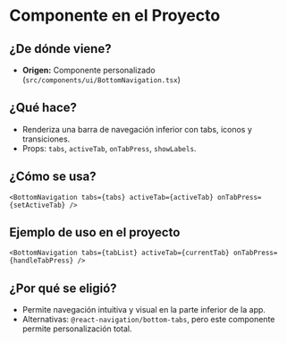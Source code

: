 # Componente <BottomNavigation> en el Proyecto

## ¿De dónde viene?
- **Origen:** Componente personalizado (`src/components/ui/BottomNavigation.tsx`)

## ¿Qué hace?
- Renderiza una barra de navegación inferior con tabs, iconos y transiciones.
- Props: `tabs`, `activeTab`, `onTabPress`, `showLabels`.

## ¿Cómo se usa?
```tsx
<BottomNavigation tabs={tabs} activeTab={activeTab} onTabPress={setActiveTab} />
```

## Ejemplo de uso en el proyecto
```tsx
<BottomNavigation tabs={tabList} activeTab={currentTab} onTabPress={handleTabPress} />
```

## ¿Por qué se eligió?
- Permite navegación intuitiva y visual en la parte inferior de la app.
- Alternativas: `@react-navigation/bottom-tabs`, pero este componente permite personalización total. 